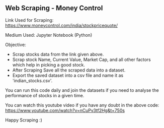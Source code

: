 ## Web Scraping - Money Control

Link Used for Scraping: https://www.moneycontrol.com/india/stockpricequote/

Medium Used: Jupyter Notebook (Python)

Objective:
 - Scrap stocks data from the link given above.
 - Scrap stock Name, Current Value, Market Cap, and all other factors which help in picking a good stock.
 - After Scraping Save all the scraped data into a dataset.
 - Export the saved dataset into a csv file and name it as 'indian_stocks.csv'.

You can run this code daily and join the datasets if you need to analyse the performance of stocks in a given time.

You can watch this youtube video if you have any doubt in the above code: https://www.youtube.com/watch?v=nCuPv3tf2Hg&t=750s

Happy Scraping :)
